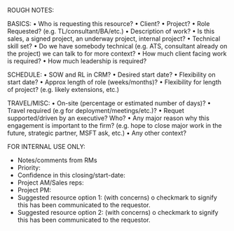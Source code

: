 


ROUGH NOTES:

BASICS:
•	Who is requesting this resource?
•	Client?
•	Project?
•	Role Requested? (e.g. TL/consultant/BA/etc.)
•	Description of work?
•	Is this sales, a signed project, an underway project, internal project?
•	Technical skill set?
•	Do we have somebody technical (e.g. ATS, consultant already on the project) we can talk to for more context?
•	How much client facing work is required?
•	How much leadership is required?

SCHEDULE:
•	SOW and RL in CRM?
•	Desired start date?
•	Flexibility on start date?
•	Approx length of role (weeks/months)?
•	Flexibility for length of project? (e.g. likely extensions, etc.)

TRAVEL/MISC:
•	On-site (percentage or estimated number of days)?
•	Travel required (e.g for deployment/meetings/etc.)?
•	Requet supported/driven by an executive? Who?
•	Any major reason why this engagement is important to the firm? (e.g. hope to close major work in the future, strategic partner, MSFT ask, etc.)
•	Any other context?

FOR INTERNAL USE ONLY: 
-	Notes/comments from RMs
-	Priority:
-	Confidence in this closing/start-date:
-	Project AM/Sales reps:
-	Project PM:
-	Suggested resource option 1: (with concerns)
o	checkmark to signify this has been communicated to the requestor.
-	Suggested resource option 2: (with concerns)
o	checkmark to signify this has been communicated to the requestor.

